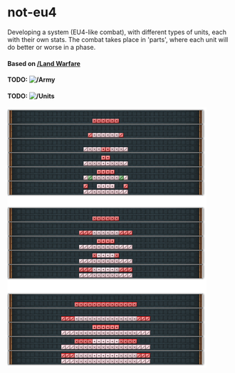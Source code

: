 # not-eu4
Developing a system (EU4-like combat), with different types of units, each with their own stats.
The combat takes place in 'parts', where each unit will do better or worse in a phase.

#### Based on [/Land Warfare](http://www.eu4wiki.com/Land_warfare)
#### TODO: ![/Army](http://www.eu4wiki.com/Army)
#### TODO: ![/Units](http://www.eu4wiki.com/Land_units)

![i-dont-own-this](https://raw.githubusercontent.com/odinwants/not-eu4/master/img/i-dont-own-this.png)
